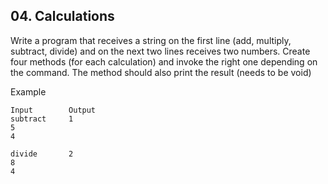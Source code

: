 ## 04. Calculations

Write a program that receives a string on the first line (add, multiply, subtract, divide) and on the next two lines receives two numbers. Create four methods (for each calculation) and invoke the right one depending on the command. The method should also print the result (needs to be void)

Example

```
Input	     Output
subtract     1
5
4	

divide       2
8
4	
```
